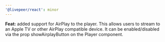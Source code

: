 ```yaml
---
'@livepeer/react': minor
---
```


**Feat:** added support for AirPlay to the player. This allows users to stream to an Apple TV or other AirPlay compatible device. It can be enabled/disabled via the prop showAirplayButton on the Player component.
